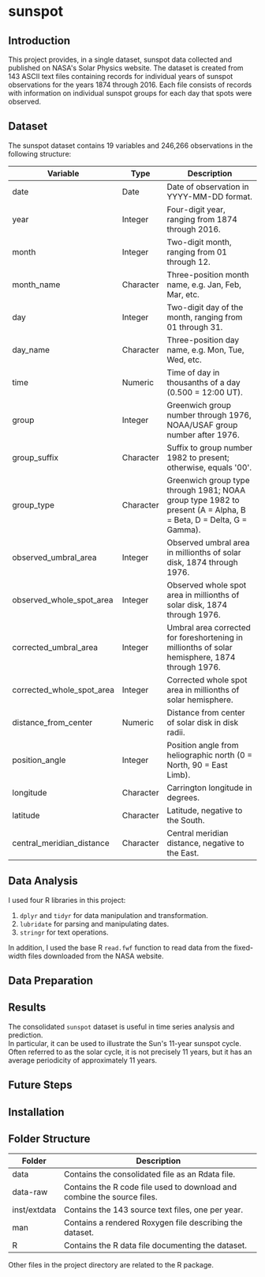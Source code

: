 # sunspot

## Introduction

This project provides, in a single dataset, sunspot data collected and published on NASA's Solar Physics website. The dataset is created from 143 ASCII text files containing records for individual years of sunspot observations for the years 1874 through 2016. Each file consists of records with information on individual sunspot groups for each day that spots were observed.

## Dataset

The sunspot dataset contains 19 variables and 246,266 observations in the following structure:

| Variable                  | Type      | Description                                                                                                     |
|---------------------------|-----------|-----------------------------------------------------------------------------------------------------------------|
| date                      | Date      | Date of observation in YYYY-MM-DD format.                                                                       |
| year                      | Integer   | Four-digit year, ranging from 1874 through 2016.                                                                |
| month                     | Integer   | Two-digit month, ranging from 01 through 12.                                                                    |
| month_name                | Character | Three-position month name, e.g. Jan, Feb, Mar, etc.                                                             |
| day                       | Integer   | Two-digit day of the month, ranging from 01 through 31.                                                         |
| day_name                  | Character | Three-position day name, e.g. Mon, Tue, Wed, etc.                                                               |
| time                      | Numeric   | Time of day in thousanths of a day (0.500 = 12:00 UT).                                                          |
| group                     | Integer   | Greenwich group number through 1976, NOAA/USAF group number after 1976.                                         |
| group_suffix              | Character | Suffix to group number 1982 to present; otherwise, equals '00'.                                                 |
| group_type                | Character | Greenwich group type through 1981; NOAA group type 1982 to present (A = Alpha, B = Beta, D = Delta, G = Gamma). |
| observed_umbral_area      | Integer   | Observed umbral area in millionths of solar disk, 1874 through 1976.                                            |
| observed_whole_spot_area  | Integer   | Observed whole spot area in millionths of solar disk, 1874 through 1976.                                        |
| corrected_umbral_area     | Integer   | Umbral area corrected for foreshortening in millionths of solar hemisphere, 1874 through 1976.                  |
| corrected_whole_spot_area | Integer   | Corrected whole spot area in millionths of solar hemisphere.                                                    |
| distance_from_center      | Numeric   | Distance from center of solar disk in disk radii.                                                               |
| position_angle            | Integer   | Position angle from heliographic north (0 = North, 90 = East Limb).                                             |
| longitude                 | Character | Carrington longitude in degrees.                                                                                |
| latitude                  | Character | Latitude, negative to the South.                                                                                |
| central_meridian_distance | Character | Central meridian distance, negative to the East.                                                                |

## Data Analysis

I used four R libraries in this project:

1. `dplyr` and `tidyr` for data manipulation and transformation.
2. `lubridate` for parsing and manipulating dates.
3. `stringr` for text operations.

In addition, I used the base R `read.fwf` function to read data from the fixed-width
files downloaded from the NASA website.

## Data Preparation



## Results

The consolidated `sunspot` dataset is useful in time series analysis and prediction.  
In particular, it can be used to illustrate the Sun's 11-year sunspot cycle.  Often 
referred to as the solar cycle, it is not precisely 11 years, but it has an average 
periodicity of approximately 11 years.

## Future Steps

## Installation

## Folder Structure

| Folder | Description |
|--------|-------------|
| data | Contains the consolidated file as an Rdata file. |
| data-raw | Contains the R code file used to download and combine the source files. |
| inst/extdata | Contains the 143 source text files, one per year. |
| man | Contains a rendered Roxygen file describing the dataset. |
| R | Contains the R data file documenting the dataset. |

Other files in the project directory are related to the R package.
